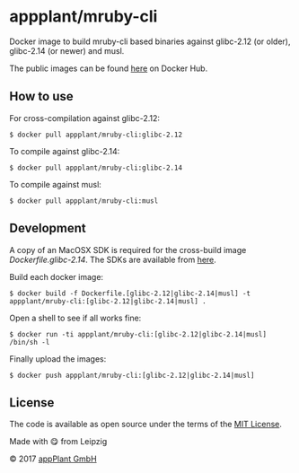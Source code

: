 # appplant/mruby-cli
Docker image to build mruby-cli based binaries against glibc-2.12 (or older), glibc-2.14 (or newer) and musl.

The public images can be found [here][repo] on Docker Hub.


## How to use

For cross-compilation against glibc-2.12:

    $ docker pull appplant/mruby-cli:glibc-2.12

To compile against glibc-2.14:

    $ docker pull appplant/mruby-cli:glibc-2.14

To compile against musl:

    $ docker pull appplant/mruby-cli:musl


## Development

A copy of an MacOSX SDK is required for the cross-build image _Dockerfile.glibc-2.14_.
The SDKs are available from [here][osx].

Build each docker image:

    $ docker build -f Dockerfile.[glibc-2.12|glibc-2.14|musl] -t appplant/mruby-cli:[glibc-2.12|glibc-2.14|musl] .

Open a shell to see if all works fine:

    $ docker run -ti appplant/mruby-cli:[glibc-2.12|glibc-2.14|musl] /bin/sh -l


Finally upload the images:

    $ docker push appplant/mruby-cli:[glibc-2.12|glibc-2.14|musl]


## License

The code is available as open source under the terms of the [MIT License][license].

Made with :yum: from Leipzig

© 2017 [appPlant GmbH][appplant]

[repo]: https://hub.docker.com/r/appplant/mruby-cli/
[osx]: https://github.com/phracker/MacOSX-SDKs/releases
[license]: https://opensource.org/licenses/MIT
[appplant]: www.appplant.de
